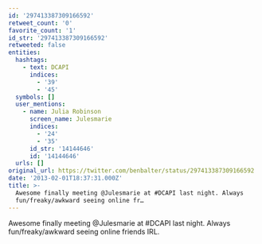 ```yaml
---
id: '297413387309166592'
retweet_count: '0'
favorite_count: '1'
id_str: '297413387309166592'
retweeted: false
entities:
  hashtags:
    - text: DCAPI
      indices:
        - '39'
        - '45'
  symbols: []
  user_mentions:
    - name: Julia Robinson
      screen_name: Julesmarie
      indices:
        - '24'
        - '35'
      id_str: '14144646'
      id: '14144646'
  urls: []
original_url: https://twitter.com/benbalter/status/297413387309166592
date: '2013-02-01T18:37:31.000Z'
title: >-
  Awesome finally meeting @Julesmarie at #DCAPI last night. Always
  fun/freaky/awkward seeing online fr…
---
```


Awesome finally meeting @Julesmarie at #DCAPI last night. Always fun/freaky/awkward seeing online friends IRL.